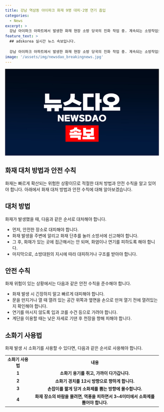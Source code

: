 ```yaml
---
title: 강남 역삼동 아이파크 화재 9명 대피·2명 연기 흡입
categories:
  - News
excerpt: >
  강남 아이파크 아파트에서 발생한 화재 현장 소방 당국의 진화 작업 중. 계속되는 소방작업으로 현재 상황은 안정이 유지되고 있으며, 부상자나 인명피해 보고는 아직 없는 것으로 전해졌다._INCIDENT_UPDATE.
feature_text: >
  ## adskorea 실시간 뉴스 속보입니다.

  강남 아이파크 아파트에서 발생한 화재 현장 소방 당국의 진화 작업 중. 계속되는 소방작업으로 현재 상황은 안정이 유지되고 있으며, 부상자나 인명피해 보고는 아직 없는 것으로 전해졌다._INCIDENT_UPDATE.
image: '/assets/img/newsdao_breakingnews.jpg'
---
```


<p><img src="/assets/img/newsdao_breakingnews.jpg" alt="adskorea 속보" /></p>

<h2 data-ke-size="size26">화재 대처 방법과 안전 수칙</h2>

<p data-ke-size="size16">화재는 빠르게 확산되는 위험한 상황이므로 적절한 대처 방법과 안전 수칙을 알고 있어야 합니다. 아래에서 화재 대처 방법과 안전 수칙에 대해 알아보겠습니다.</p>

<h2 data-ke-size="size24">대처 방법</h2>

<p data-ke-size="size16">화재가 발생했을 때, 다음과 같은 순서로 대처해야 합니다.</p>

<ul>
  <li>먼저, 안전한 장소로 대피해야 합니다.</li>
  <li>화재 발생을 주변에 알리고 화재 단추를 눌러 소방서에 신고해야 합니다.</li>
  <li>그 후, 화재가 있는 곳에 접근해서는 안 되며, 화염이나 연기를 피하도록 해야 합니다.</li>
  <li>마지막으로, 소방대원의 지시에 따라 대피하거나 구조를 받아야 합니다.</li>
</ul>

<h2 data-ke-size="size24">안전 수칙</h2>

<p data-ke-size="size16">화재 위험이 있는 상황에서는 다음과 같은 안전 수칙을 준수해야 합니다.</p>

<ul>
  <li>화재 발생 시 긴장하지 말고 빠르게 대피해야 합니다.</li>
  <li>문을 만지거나 열 때 열려 있는 공간 위쪽과 옆면을 손으로 만져 열기 전에 열려있는지 확인해야 합니다.</li>
  <li>연기를 마시지 않도록 입과 코를 수건 등으로 가려야 합니다.</li>
  <li>계단을 이용할 때는 낮은 자세로 기댄 후 천장을 향해 피해야 합니다.</li>
</ul>

<h2 data-ke-size="size24">소화기 사용법</h2>

<p data-ke-size="size16">화재 발생 시 소화기를 사용할 수 있다면, 다음과 같은 순서로 사용해야 합니다.</p>

<table>
  <tr>
    <td style="text-align: center; height: 17px;"><b>소화기 사용법</b></td>
    <td style="text-align: center; height: 17px;"><b>내용</b></td>
  </tr>
  <tr>
    <td style="text-align: center; height: 17px;"><b>1</b></td>
    <td style="text-align: center; height: 17px;"><b>소화기 용기를 쥐고, 가까이 다가갑니다.</b></td>
  </tr>
  <tr>
    <td style="text-align: center; height: 17px;"><b>2</b></td>
    <td style="text-align: center; height: 17px;"><b>소화기 경치를 12시 방향으로 향하게 합니다.</b></td>
  </tr>
  <tr>
    <td style="text-align: center; height: 17px;"><b>3</b></td>
    <td style="text-align: center; height: 17px;"><b>손잡이를 짧게 당겨 소화제를 뿜는 방향에 몰수합니다.</b></td>
  </tr>
  <tr>
    <td style="text-align: center; height: 17px;"><b>4</b></td>
    <td style="text-align: center; height: 17px;"><b>화재 장소의 바람을 몰려면, 역풍을 피하면서 3~4미터에서 소화제를 뿜어야 합니다.</b></td>
  </tr>
</table>

